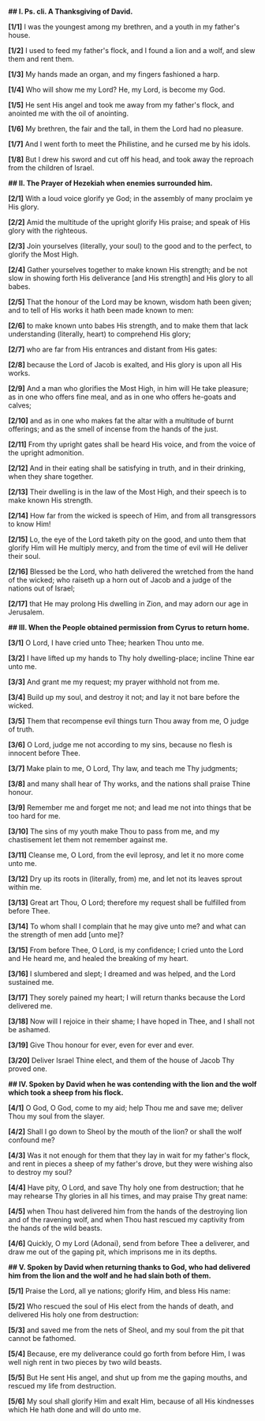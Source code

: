 **## I. Ps. cli. A Thanksgiving of David.**

**[1/1]** I was the youngest among my brethren, and a youth in my father's house.

**[1/2]** I used to feed my father's flock, and I found a lion and a wolf, and slew them and rent them.

**[1/3]** My hands made an organ, and my fingers fashioned a harp.

**[1/4]** Who will show me my Lord? He, my Lord, is become my God.

**[1/5]** He sent His angel and took me away from my father's flock, and anointed me with the oil of anointing.

**[1/6]** My brethren, the fair and the tall, in them the Lord had no pleasure.

**[1/7]** And I went forth to meet the Philistine, and he cursed me by his idols.

**[1/8]** But I drew his sword and cut off his head, and took away the reproach from the children of Israel.


**## II. The Prayer of Hezekiah when enemies surrounded him.**

**[2/1]** With a loud voice glorify ye God; in the assembly of many proclaim ye His glory.

**[2/2]** Amid the multitude of the upright glorify His praise; and speak of His glory with the righteous.

**[2/3]** Join yourselves (literally, your soul) to the good and to the perfect, to glorify the Most High.

**[2/4]** Gather yourselves together to make known His strength; and be not slow in showing forth His deliverance [and His strength] and His glory to all babes.

**[2/5]** That the honour of the Lord may be known, wisdom hath been given; and to tell of His works it hath been made known to men:

**[2/6]** to make known unto babes His strength, and to make them that lack understanding (literally, heart) to comprehend His glory;

**[2/7]** who are far from His entrances and distant from His gates:

**[2/8]** because the Lord of Jacob is exalted, and His glory is upon all His works.

**[2/9]** And a man who glorifies the Most High, in him will He take pleasure; as in one who offers fine meal, and as in one who offers he-goats and calves;

**[2/10]** and as in one who makes fat the altar with a multitude of burnt offerings; and as the smell of incense from the hands of the just.

**[2/11]** From thy upright gates shall be heard His voice, and from the voice of the upright admonition.

**[2/12]** And in their eating shall be satisfying in truth, and in their drinking, when they share together.

**[2/13]** Their dwelling is in the law of the Most High, and their speech is to make known His strength.

**[2/14]** How far from the wicked is speech of Him, and from all transgressors to know Him!

**[2/15]** Lo, the eye of the Lord taketh pity on the good, and unto them that glorify Him will He multiply mercy, and from the time of evil will He deliver their soul.

**[2/16]** Blessed be the Lord, who hath delivered the wretched from the hand of the wicked; who raiseth up a horn out of Jacob and a judge of the nations out of Israel;

**[2/17]** that He may prolong His dwelling in Zion, and may adorn our age in Jerusalem.


**## III. When the People obtained permission from Cyrus to return home.**

**[3/1]** O Lord, I have cried unto Thee; hearken Thou unto me.

**[3/2]** I have lifted up my hands to Thy holy dwelling-place; incline Thine ear unto me.

**[3/3]** And grant me my request; my prayer withhold not from me.

**[3/4]** Build up my soul, and destroy it not; and lay it not bare before the wicked.

**[3/5]** Them that recompense evil things turn Thou away from me, O judge of truth.

**[3/6]** O Lord, judge me not according to my sins, because no flesh is innocent before Thee.

**[3/7]** Make plain to me, O Lord, Thy law, and teach me Thy judgments;

**[3/8]** and many shall hear of Thy works, and the nations shall praise Thine honour.

**[3/9]** Remember me and forget me not; and lead me not into things that be too hard for me.

**[3/10]** The sins of my youth make Thou to pass from me, and my chastisement let them not remember against me.

**[3/11]** Cleanse me, O Lord, from the evil leprosy, and let it no more come unto me.

**[3/12]** Dry up its roots in (literally, from) me, and let not its leaves sprout within me.

**[3/13]** Great art Thou, O Lord; therefore my request shall be fulfilled from before Thee.

**[3/14]** To whom shall I complain that he may give unto me? and what can the strength of men add [unto me]?

**[3/15]** From before Thee, O Lord, is my confidence; I cried unto the Lord and He heard me, and healed the breaking of my heart.

**[3/16]** I slumbered and slept; I dreamed and was helped, and the Lord sustained me.

**[3/17]** They sorely pained my heart; I will return thanks because the Lord delivered me.

**[3/18]** Now will I rejoice in their shame; I have hoped in Thee, and I shall not be ashamed.

**[3/19]** Give Thou honour for ever, even for ever and ever.

**[3/20]** Deliver Israel Thine elect, and them of the house of Jacob Thy proved one.


**## IV. Spoken by David when he was contending with the lion and the wolf which took a sheep from his flock.**

**[4/1]** O God, O God, come to my aid; help Thou me and save me; deliver Thou my soul from the slayer.

**[4/2]** Shall I go down to Sheol by the mouth of the lion? or shall the wolf confound me?

**[4/3]** Was it not enough for them that they lay in wait for my father's flock, and rent in pieces a sheep of my father's drove, but they were wishing also to destroy my soul?

**[4/4]** Have pity, O Lord, and save Thy holy one from destruction; that he may rehearse Thy glories in all his times, and may praise Thy great name:

**[4/5]** when Thou hast delivered him from the hands of the destroying lion and of the ravening wolf, and when Thou hast rescued my captivity from the hands of the wild beasts.

**[4/6]** Quickly, O my Lord (Adonai), send from before Thee a deliverer, and draw me out of the gaping pit, which imprisons me in its depths.


**## V. Spoken by David when returning thanks to God, who had delivered him from the lion and the wolf and he had slain both of them.**

**[5/1]** Praise the Lord, all ye nations; glorify Him, and bless His name:

**[5/2]** Who rescued the soul of His elect from the hands of death, and delivered His holy one from destruction:

**[5/3]** and saved me from the nets of Sheol, and my soul from the pit that cannot be fathomed.

**[5/4]** Because, ere my deliverance could go forth from before Him, I was well nigh rent in two pieces by two wild beasts.

**[5/5]** But He sent His angel, and shut up from me the gaping mouths, and rescued my life from destruction.

**[5/6]** My soul shall glorify Him and exalt Him, because of all His kindnesses which He hath done and will do unto me.